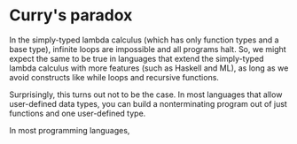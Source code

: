 # Curry's paradox



In the simply-typed lambda calculus (which has only function types and
a base type), infinite loops are impossible and all programs halt. So,
we might expect the same to be true in languages that extend the
simply-typed lambda calculus with more features (such as Haskell and
ML), as long as we avoid constructs like while loops and recursive
functions.


Surprisingly, this turns out not to be the case. In most languages
that allow user-defined data types, you can build a nonterminating
program out of just functions and one user-defined type.

In most programming languages, 



<!-- FIXME: write this -->